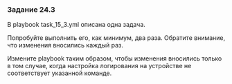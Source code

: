 ### Задание 24.3

В playbook task_15_3.yml описана одна задача.

Попробуйте выполнить его, как минимум, два раза.
Обратите внимание, что изменения вносились каждый раз.

Измените playbook таким образом, чтобы изменения вносились только в том случае,
когда настройка логирования на устройстве не соответствует указанной команде.

